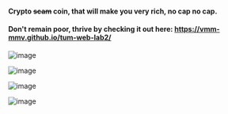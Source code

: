 #### Crypto ~~scam~~ coin, that will make you very rich, no cap no cap.

#### Don't remain poor, thrive by checking it out here: https://vmm-mmv.github.io/tum-web-lab2/

![image](https://github.com/user-attachments/assets/6800e2b0-0d7a-460e-a55f-52e78562a6bc)

![image](https://github.com/user-attachments/assets/a36e0137-5f68-4d88-ab63-d3f8d265cc82)

![image](https://github.com/user-attachments/assets/b9fe5fe8-379b-41c6-9844-0a69a1785faf)

![image](https://github.com/user-attachments/assets/7100fdc2-3487-4d15-b16a-6a0bde1ee923)
